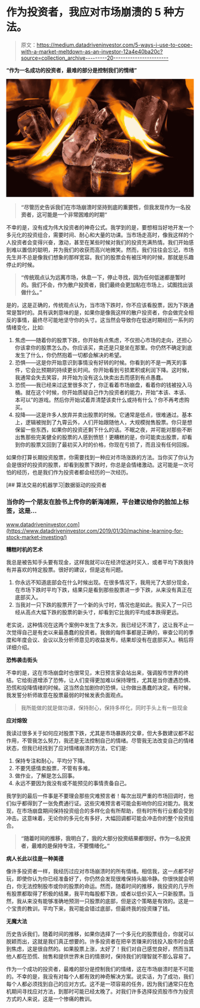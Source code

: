 # 作为投资者，我应对市场崩溃的 5 种方法。

> 原文：<https://medium.datadriveninvestor.com/5-ways-i-use-to-cope-with-a-market-meltdown-as-an-investor-12a4e40ba20c?source=collection_archive---------20----------------------->

**“作为一名成功的投资者，最难的部分是控制我们的情绪”**

![](img/b54781c62fed626f46d87a5124630c2d.png)

> **“尽管历史告诉我们在市场崩溃时坚持到底的重要性，但我发现作为一名投资者，这可能是一个非常困难的时期”**

不幸的是，没有成为伟大投资者的神奇公式。我学到的是，要想相当好地开发一个多元化的投资组合，需要时间、耐心和大量的功课。当市场走高时，像我这样的个人投资者会变得兴奋，激动，甚至在某些时候对我们的投资充满热情。我们开始感到难以置信的聪明，并为我们的收获而高兴地微笑。然而，我们往往会忘记，市场先生并不总是像我们想象的那样宽容。我们的股票会有被压垮的时候，那就是乐趣停止的时候。

> **“传统观点认为远离市场，休息一下，停止寻找，因为任何低迷都是暂时的。我们不会，作为散户投资者，我们最终会更加粘在市场上，试图找出该做什么。”**

是的，这是正确的，传统观点认为，当市场下跌时，你不应该看股票，因为下跌通常是暂时的。具有讽刺意味的是，如果你是像我这样的散户投资者，你会做完全相反的事情，最终尽可能地坚守你的头寸。这当然会导致你在低迷时期经历一系列的情绪变化，比如:

1.  焦虑——随着你的股票下跌，你开始有点焦虑，不仅担心市场的走向，还担心你该拿你的股票怎么办。你应该买，卖还是只是坐在那里。你仍然不确定到底发生了什么，你仍然抱着一切都会解决的希望。
2.  恐惧——这是你开始意识到事情没有好转的时候。你看到的不是一两天的事件，它会比预期的持续更长时间。你开始看到亏损累积或利润下降。这时候，我通常会失去笑容，并开始为没有这么快卖出去而感到有点愚蠢。
3.  恐慌——我已经来过这里很多次了，你正看着市场崩盘，看着你的钱被投入马桶。就在这个时候，你开始质疑自己作为投资者的能力，开始“本该、本该、本可以”的游戏。然后你开始试着弄清楚该卖什么或持有什么？你不再考虑购买。
4.  投降——这是许多人放弃并卖出股票的时候。它通常是低点，很难通过。基本上，逻辑被抛到了九霄云外，人们开始跟随他人，大规模抛售股票。你只是想保留一些东西，如果你的投资还剩下什么的话。不眠之夜，并可能对那些不断出售那些完美健全的股票的人感到愤怒！更糟糕的是，你可能卖出股票，却看到你的股票又回到了最初买入时的价格，你现在亏损了，而且没有任何回报。

如果你打算长期投资股票，你需要找到一种应对市场涨跌的方法。当你买了你认为会是很好的投资的股票，却看到股票下跌时，你总是会情绪激动。这可能是一次可怕的经历，也是我们作为投资者都会经历的一次经历。

[](https://www.datadriveninvestor.com/2019/01/30/machine-learning-for-stock-market-investing/) [## 算法交易的机器学习|数据驱动的投资者

### 当你的一个朋友在脸书上传你的新海滩照，平台建议给你的脸加上标签，这是…

www.datadriveninvestor.com](https://www.datadriveninvestor.com/2019/01/30/machine-learning-for-stock-market-investing/) 

**糟糕时机的艺术**

我总是被告知手头要有现金，这样我就可以在经济低迷时买入，或者平均下跌我持有并喜欢的特定股票。很好的建议，但是这有问题。

1.  你永远不知道底部会在什么时候出现。在很多情况下，我用光了大部分现金，在市场下跌时平均下跌，结果只是看到那些股票进一步下跌，从来没有真正在底部买入。
2.  当我对一只下跌的股票开了一个新的头寸时，情况也是如此。我买入了一只已经从高点大幅下跌的股票的新头寸，却看到它比我的平均成本跌得更远。

老实说，这种情况在这两个案例中发生了太多次，我已经记不清了，这让我不止一次觉得自己是有史以来最愚蠢的投资者。我做的每件事都是正确的，审查公司的季度和年度会议、会议以及分析师意见的收益发布，结果却没有在底部买入。稍后将详细介绍。

**恐怖袭击街头**

不幸的是，这在市场崩盘时也很常见，末日预言家会站出来，强调股市世界的终结。它给街道增添了恐怖，让人们变得更加难以保持理性，尤其是当你遭遇恐惧、恐慌和投降情绪的时候。这当然会加剧你的恐惧，让你做出愚蠢的决定。有时候，我发誓分析师故意在股票最弱的时候发表负面观点。

> 我所能做的就是做功课，保持耐心，保持多样化，同时手头上有一些现金

**应对熔毁**

我读过很多关于如何应对股票下跌，尤其是市场暴跌的文章，但大多数建议都不起作用，不管我怎么努力，我还是无法控制自己的情绪。尽管我无法改变自己的情绪状态，但我已经找到了应对情绪崩溃的方法，它们是:

1.  保持专注和耐心，平均分下降。
2.  不要凭感情卖股票，不管有多难。
3.  做作业，了解是怎么回事。
4.  永远不要因为我没有或不能预见的事情责备自己。

我学到的最后一件事是不要理会那些灾难预言者！每次出现严重的市场回调时，他们似乎都得到了一张免费通行证。这些灾难预言者可能会影响你的应对能力。我发现，在市场崩盘期间保持投资组合的多样化会有所帮助，但有时所有行业都会受到冲击。这意味着，无论你的多元化有多好，大幅回调都可能会冲击你的整个投资组合。

> **“随着时间的推移，我明白了，我的大部分投资结果都很好。作为一名投资者，最难的是保持专注，不要情绪化。”**

**病人长此以往是一种美德**

像许多投资者一样，我经历过应对市场崩溃时的所有情绪。相信我，这一点都不好玩，即使你认为你已经准备好了，你仍然会发现很难保持头脑冷静。你很快就会明白，你无法控制股市或你的股票的命运。然而，随着时间的推移，我投资的几乎所有股票都取得了积极的结果，我平均每股都下跌，或者以低价买入一只新股票。当然，我从来没有能够准确地预测一只股票的底部，但是这个策略是有效的。这是一个宝贵的教训，平均下来，我可能会错过底部，但最终我的投资赚了钱。

**无魔大法**

历史告诉我们，随着时间的推移，如果你选择了一个多元化的股票组合，你就可以脱颖而出，这就是我们真正想要的。许多投资者在把辛苦赚来的钱投入股市时会感到焦虑，这是很自然的。如果股票上涨，太好了！我们对自己感觉良好，然而当其他人都在恐慌、抛售和提供世界末日的情景时，保持我们的理智就不那么容易了。

作为一个成功的投资者，最难的部分是控制我们的情绪，这在市场崩溃时是不可能的。不幸的是，我没有对每个人都有效的神奇解决方案。说实话，为了成功，我们每个人都必须找到自己的应对方式。这不是一项容易的任务，因为我们通常只在危机期间寻找应对方法，到那时可能已经太晚了。对我们许多选择投资股市作为投资方式的人来说，这是一个惨痛的教训。